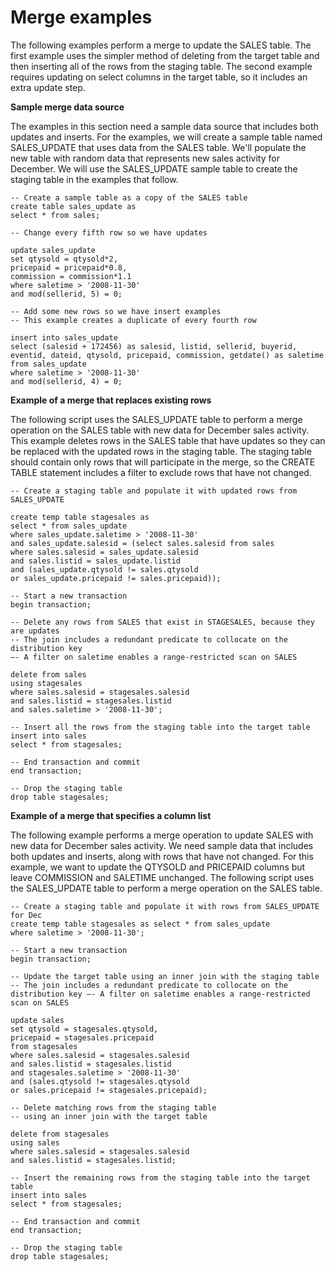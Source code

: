 # Merge examples<a name="merge-examples"></a>

The following examples perform a merge to update the SALES table\. The first example uses the simpler method of deleting from the target table and then inserting all of the rows from the staging table\. The second example requires updating on select columns in the target table, so it includes an extra update step\. 

**Sample merge data source**

The examples in this section need a sample data source that includes both updates and inserts\. For the examples, we will create a sample table named SALES\_UPDATE that uses data from the SALES table\. We'll populate the new table with random data that represents new sales activity for December\. We will use the SALES\_UPDATE sample table to create the staging table in the examples that follow\. 

```
-- Create a sample table as a copy of the SALES table
create table sales_update as
select * from sales;

-- Change every fifth row so we have updates

update sales_update
set qtysold = qtysold*2,
pricepaid = pricepaid*0.8,
commission = commission*1.1
where saletime > '2008-11-30'
and mod(sellerid, 5) = 0;

-- Add some new rows so we have insert examples 
-- This example creates a duplicate of every fourth row

insert into sales_update
select (salesid + 172456) as salesid, listid, sellerid, buyerid, eventid, dateid, qtysold, pricepaid, commission, getdate() as saletime
from sales_update
where saletime > '2008-11-30'
and mod(sellerid, 4) = 0;
```

**Example of a merge that replaces existing rows**

The following script uses the SALES\_UPDATE table to perform a merge operation on the SALES table with new data for December sales activity\. This example deletes rows in the SALES table that have updates so they can be replaced with the updated rows in the staging table\. The staging table should contain only rows that will participate in the merge, so the CREATE TABLE statement includes a filter to exclude rows that have not changed\. 

```
-- Create a staging table and populate it with updated rows from SALES_UPDATE 

create temp table stagesales as
select * from sales_update
where sales_update.saletime > '2008-11-30'
and sales_update.salesid = (select sales.salesid from sales
where sales.salesid = sales_update.salesid
and sales.listid = sales_update.listid
and (sales_update.qtysold != sales.qtysold 
or sales_update.pricepaid != sales.pricepaid));

-- Start a new transaction
begin transaction;

-- Delete any rows from SALES that exist in STAGESALES, because they are updates
-- The join includes a redundant predicate to collocate on the distribution key 
–- A filter on saletime enables a range-restricted scan on SALES

delete from sales
using stagesales
where sales.salesid = stagesales.salesid
and sales.listid = stagesales.listid
and sales.saletime > '2008-11-30';

-- Insert all the rows from the staging table into the target table
insert into sales
select * from stagesales;

-- End transaction and commit
end transaction;

-- Drop the staging table
drop table stagesales;
```

**Example of a merge that specifies a column list**

The following example performs a merge operation to update SALES with new data for December sales activity\. We need sample data that includes both updates and inserts, along with rows that have not changed\. For this example, we want to update the QTYSOLD and PRICEPAID columns but leave COMMISSION and SALETIME unchanged\. The following script uses the SALES\_UPDATE table to perform a merge operation on the SALES table\. 

```
-- Create a staging table and populate it with rows from SALES_UPDATE for Dec
create temp table stagesales as select * from sales_update
where saletime > '2008-11-30';

-- Start a new transaction
begin transaction;

-- Update the target table using an inner join with the staging table
-- The join includes a redundant predicate to collocate on the distribution key –- A filter on saletime enables a range-restricted scan on SALES

update sales
set qtysold = stagesales.qtysold,
pricepaid = stagesales.pricepaid
from stagesales
where sales.salesid = stagesales.salesid
and sales.listid = stagesales.listid
and stagesales.saletime > '2008-11-30'
and (sales.qtysold != stagesales.qtysold 
or sales.pricepaid != stagesales.pricepaid);
 
-- Delete matching rows from the staging table 
-- using an inner join with the target table

delete from stagesales
using sales
where sales.salesid = stagesales.salesid
and sales.listid = stagesales.listid;

-- Insert the remaining rows from the staging table into the target table
insert into sales
select * from stagesales;

-- End transaction and commit
end transaction;

-- Drop the staging table
drop table stagesales;
```